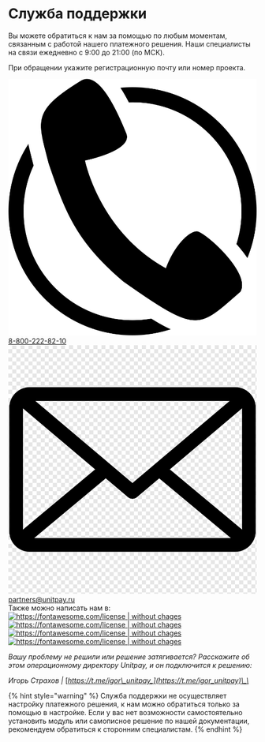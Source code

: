 # Служба поддержки

Вы можете обратиться к нам за помощью по любым моментам, связанным с работой нашего платежного решения. Наши специалисты на связи ежедневно c 9:00 до 21:00 \(по МСК\). 

При обращении укажите регистрационную почту или номер проекта.

![](.gitbook/assets/telefon.png) [8-800-222-82-10](tel:88002228210)  
![](.gitbook/assets/pochta.png) [partners@unitpay.ru](mailto:partners@unitpay.ru)  
 Также можно написать нам в:[![https://fontawesome.com/license \| without chages](https://unitpay.money/static/socialNetworks/telegram-brands.svg)](https://telegram.me/unitpay_legal_bot)[![https://fontawesome.com/license \| without chages](https://unitpay.money/static/socialNetworks/whatsapp-brands.svg)](https://wa.me/79601281181)[![https://fontawesome.com/license \| without chages](https://unitpay.money/static/socialNetworks/vk-brands.svg)](https://vk.com/write-69122030)[![https://fontawesome.com/license \| without chages](https://unitpay.money/static/socialNetworks/facebook-square-brands.svg)](https://www.messenger.com/t/unitpay.ru/)

_Вашу проблему не решили или решение затягивается? Расскажите об этом операционному директору Unitpay, и он подключится к решению:_

_Игорь Страхов \|_ [_https://t.me/igor\_unitpay_](https://t.me/igor_unitpay)\_\_

{% hint style="warning" %}
Служба поддержки не осуществляет настройку платежного решения, к нам можно обратиться только за помощью в настройке. Если у вас нет возможности самостоятельно установить модуль или самописное решение по нашей документации, рекомендуем обратиться к сторонним специалистам.
{% endhint %}

